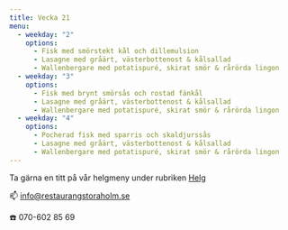 ```yaml
---
title: Vecka 21
menu:
  - weekday: "2"
    options:
      - Fisk med smörstekt kål och dillemulsion
      - Lasagne med gråärt, västerbottenost & kålsallad
      - Wallenbergare med potatispuré, skirat smör & rårörda lingon
  - weekday: "3"
    options:
      - Fisk med brynt smörsås och rostad fänkål
      - Lasagne med gråärt, västerbottenost & kålsallad
      - Wallenbergare med potatispuré, skirat smör & rårörda lingon
  - weekday: "4"
    options:
      - Pocherad fisk med sparris och skaldjurssås
      - Lasagne med gråärt, västerbottenost & kålsallad
      - Wallenbergare med potatispuré, skirat smör & rårörda lingon
---
```

[](http://www.bjorlandagard.se)[](http://www.bjorlandagard.se)Ta gärna en titt på vår helgmeny under rubriken [Helg](https://www.restaurangstoraholm.se/helg/?i=2)

📫 info@restaurangstoraholm.se

☎️ 070-602 85 69